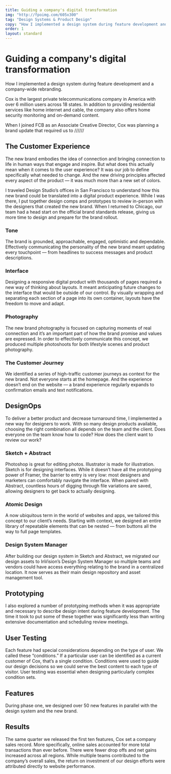 ```yaml
---
title: Guiding a company's digital transformation
img: "http://fpoimg.com/605x300"
tag: "Design Systems & Product Design"
copy: "How I implemented a design system during feature development and a company-wide rebranding."
order: 1
layout: standard
---
```


<div class="case-study">

  <h1>Guiding a company's digital transformation</h1>
  <p class="italic">How I implemented a design system during feature development and a company-wide rebranding.</p>
  <p>Cox is the largest private telecommunications company in America with over 6 million users across 18 states. In addition to providing residential services like home internet and cable, the company also offers home security monitoring and on-demand content.</p>

  <p>When I joined FCB as an Associate Creative Director, Cox was planning a brand update that required us to //////</p>


  <div class="medium">

  <h2>The Customer Experience</h2>
  <p>The new brand embodies the idea of connection and bringing connection to life in human ways that engage and inspire. But what does this actually mean when it comes to the user experience? It was our job to define specifically what needed to change. And the new driving principles affected every aspect of the product — it was much more than a new set of colors.</p>

  <p>I traveled Design Studio’s offices in San Francisco to understand how this new brand could be translated into a digital product experience. While I was there, I put together design comps and prototypes to review in-person with the designers that created the new brand. When I returned to Chicago, our team had a head start on the official brand standards release, giving us more time to design and prepare for the brand rollout.</p>

  <h3>Tone</h3>
  <p>The brand is grounded, approachable, engaged, optimistic and dependable. Effectively communicating the personality of the new brand meant updating every touchpoint — from headlines to success messages and product descriptions.</p>

  <h3>Interface</h3>
  <p>Designing a responsive digital product with thousands of pages required a new way of thinking about layouts. It meant anticipating future changes to the interface that would be outside of our control. By visually wrapping and separating each section of a page into its own container, layouts have the freedom to move and adapt.</p>

  <h3>Photography</h3>
  <p>The new brand photography is focused on capturing moments of real connection and it’s an important part of how the brand promise and values are expressed. In order to effectively communicate this concept, we produced multiple photoshoots for both lifestyle scenes and product photography.</p>

  <h3>The Customer Journey</h3>
  <p>We identified a series of high-traffic customer journeys as context for the new brand. Not everyone starts at the homepage. And the experience doesn’t end on the website — a brand experience regularly expands to confirmation emails and text notifications.</p>


  <h2>DesignOps</h2>
  <p>To deliver a better product and decrease turnaround time, I implemented a new way for designers to work. With so many design products available, choosing the right combination all depends on the team and the client. Does everyone on the team know how to code? How does the client want to review our work?</p>

  <h3>Sketch + Abstract</h3>
  <p>Photoshop is great for editing photos. Illustrator is made for illustration. Sketch is for designing interfaces. While it doesn’t have all the prototyping power of Framer, the barrier to entry is very low: most designers and marketers can comfortably navigate the interface. When paired with Abstract, countless hours of digging through file variations are saved, allowing designers to get back to actually designing.</p>

  <h3>Atomic Design</h3>
  <p>A now ubiquitous term in the world of websites and apps, we tailored this concept to our client’s needs. Starting with context, we designed an entire library of repeatable elements that can be nested — from buttons all the way to full page templates.</p>

  <h3>Design System Manager</h3>
  <p>After building our design system in Sketch and Abstract, we migrated our design assets to InVision’s Design System Manager so multiple teams and vendors could have access everything relating to the brand in a centralized location. It now serves as their main design repository and asset management tool.</p>

  <h2>Prototyping</h2>
  <p>I also explored a number of prototyping methods when it was appropriate and necessary to describe design intent during feature development. The time it took to put some of these together was significantly less than writing extensive documentation and scheduling review meetings.</p>

  <h2>User Testing</h2>
  <p>Each feature had special considerations depending on the type of user. We called these “conditions.” If a particular user can be identified as a current customer of Cox, that’s a single condition. Conditions were used to guide our design decisions so we could serve the best content to each type of visitor. User testing was essential when designing particularly complex condition sets.</p>

  <h2>Features</h2>
  <p>During phase one, we designed over 50 new features in parallel with the design system and the new brand.</p>

  <h2>Results</h2>
  <p>The same quarter we released the first ten features, Cox set a company sales record. More specifically, online sales accounted for more total transactions than ever before. There were fewer drop offs and net gains increased across all regions. While multiple teams contributed to the company’s overall sales, the return on investment of our design efforts were attributed directly to website performance.</p>

  </div>

</div>
